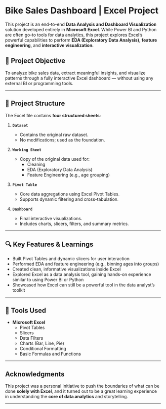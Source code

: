 # Bike Sales Dashboard | Excel Project

This project is an end-to-end **Data Analysis and Dashboard Visualization** solution developed entirely in **Microsoft Excel**. While Power BI and Python are often go-to tools for data analytics, this project explores Excel’s powerful capabilities to perform **EDA (Exploratory Data Analysis)**, **feature engineering**, and **interactive visualization**.

## 📌 Project Objective

To analyze bike sales data, extract meaningful insights, and visualize patterns through a fully interactive Excel dashboard — without using any external BI or programming tools.

---

## 📁 Project Structure

The Excel file contains **four structured sheets**:

1. **`Dataset`**
   - Contains the original raw dataset.
   - No modifications; used as the foundation.

2. **`Working Sheet`**
   - Copy of the original data used for:
     - Cleaning
     - EDA (Exploratory Data Analysis)
     - Feature Engineering (e.g., age grouping)

3. **`Pivot Table`**
   - Core data aggregations using Excel Pivot Tables.
   - Supports dynamic filtering and cross-tabulation.

4. **`Dashboard`**
   - Final interactive visualizations.
   - Includes charts, slicers, filters, and summary metrics.

---

## 🔍 Key Features & Learnings

- Built Pivot Tables and dynamic slicers for user interaction  
- Performed EDA and feature engineering (e.g., binning ages into groups)  
- Created clean, informative visualizations inside Excel  
- Explored Excel as a data analysis tool, gaining hands-on experience similar to using Power BI or Python  
- Showcased how Excel can still be a powerful tool in the data analyst’s toolkit

---

## 📌 Tools Used

- **Microsoft Excel**  
  - Pivot Tables  
  - Slicers  
  - Data Filters  
  - Charts (Bar, Line, Pie)  
  - Conditional Formatting  
  - Basic Formulas and Functions

---

## Acknowledgments

This project was a personal initiative to push the boundaries of what can be done **solely with Excel**, and it turned out to be a great learning experience in understanding the **core of data analytics** and storytelling.

---


